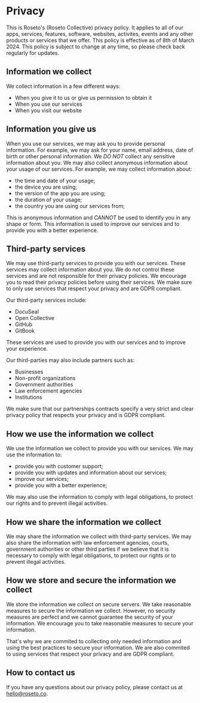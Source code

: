 # Privacy

This is Roseto's (Roseto Collective) privacy policy. It applies to all of our apps, services, features, software, websites, activites,
events and any other products or services that we offer. This policy is effective as of 8th of March 2024. This policy is subject to change
at any time, so please check back regularly for updates.

## Information we collect

We collect information in a few different ways:

- When you give it to us or give us permission to obtain it
- When you use our services
- When you visit our website

## Information you give us

When you use our services, we may ask you to provide personal information. For example, we may ask for your name, email address, date of birth
or other personal information. We *DO NOT* collect any sensitive information about you. We may also collect anonymous information about your
usage of our services. For example, we may collect information about:

- the time and date of your usage;
- the device you are using;
- the version of the app you are using;
- the duration of your usage;
- the country you are using our services from;

This is anonymous information and *CANNOT* be used to identify you in any shape or form. 
This information is used to improve our services and to provide you with a better experience.

## Third-party services

We may use third-party services to provide you with our services. These services may collect information about you. We do not control these
services and are not responsible for their privacy policies. We encourage you to read their privacy policies before using their services.
We make sure to only use services that respect your privacy and are GDPR compliant.

Our third-party services include:

- DocuSeal
- Open Collective
- GitHub
- GitBook

These services are used to provide you with our services and to improve your experience.

Our third-parties may also include partners such as:

- Businesses
- Non-profit organizations
- Government authorities
- Law enforcement agencies
- Institutions

We make sure that our partnerships contracts specify a very strict and clear privacy policy that respects your privacy and is GDPR compliant.

## How we use the information we collect

We use the information we collect to provide you with our services. We may use the information to:

- provide you with customer support;
- provide you with updates and information about our services;
- improve our services;
- provide you with a better experience;

We may also use the information to comply with legal obligations, to protect our rights and to prevent illegal activities.

## How we share the information we collect

We may share the information we collect with third-party services. We may also share the information with law enforcement agencies, courts,
government authorities or other third parties if we believe that it is necessary to comply with legal obligations, to protect our rights or to
prevent illegal activities.

## How we store and secure the information we collect

We store the information we collect on secure servers. We take reasonable measures to secure the information we collect. However, no security
measures are perfect and we cannot guarantee the security of your information. We encourage you to take reasonable measures to secure your
information.

That's why we are commited to collecting only needed information and using the best practices to secure your information. We are also
commited to using services that respect your privacy and are GDPR compliant.

## How to contact us

If you have any questions about our privacy policy, please contact us at [hello@roseto.co](mailto:hello@roseto.co).

